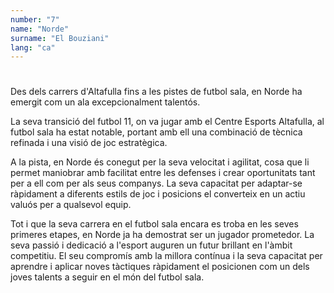 ```yaml
---
number: "7"
name: "Norde"
surname: "El Bouziani"
lang: "ca"
---
```


#

Des dels carrers d'Altafulla fins a les pistes de futbol sala, en Norde ha emergit com un ala excepcionalment talentós.

La seva transició del futbol 11, on va jugar amb el Centre Esports Altafulla, al futbol sala ha estat notable, portant amb ell una combinació de tècnica refinada i una visió de joc estratègica.

A la pista, en Norde és conegut per la seva velocitat i agilitat, cosa que li permet maniobrar amb facilitat entre les defenses i crear oportunitats tant per a ell com per als seus companys. La seva capacitat per adaptar-se ràpidament a diferents estils de joc i posicions el converteix en un actiu valuós per a qualsevol equip.

Tot i que la seva carrera en el futbol sala encara es troba en les seves primeres etapes, en Norde ja ha demostrat ser un jugador prometedor. La seva passió i dedicació a l'esport auguren un futur brillant en l'àmbit competitiu. El seu compromís amb la millora contínua i la seva capacitat per aprendre i aplicar noves tàctiques ràpidament el posicionen com un dels joves talents a seguir en el món del futbol sala.
